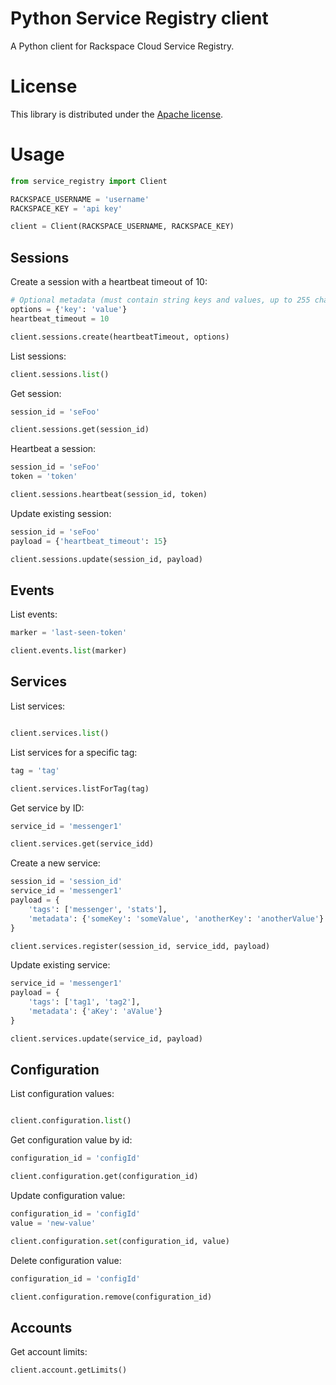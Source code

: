 # Python Service Registry client

A Python client for Rackspace Cloud Service Registry.

# License

This library is distributed under the [Apache license](http://www.apache.org/licenses/LICENSE-2.0.html).

# Usage

```Python
from service_registry import Client

RACKSPACE_USERNAME = 'username'
RACKSPACE_KEY = 'api key'

client = Client(RACKSPACE_USERNAME, RACKSPACE_KEY)
```

## Sessions

Create a session with a heartbeat timeout of 10:

```Python
# Optional metadata (must contain string keys and values, up to 255 chars)
options = {'key': 'value'}
heartbeat_timeout = 10

client.sessions.create(heartbeatTimeout, options)
```

List sessions:

```Python
client.sessions.list()
```

Get session:

```Python
session_id = 'seFoo'

client.sessions.get(session_id)
```

Heartbeat a session:

```Python
session_id = 'seFoo'
token = 'token'

client.sessions.heartbeat(session_id, token)
```

Update existing session:

```Python
session_id = 'seFoo'
payload = {'heartbeat_timeout': 15}

client.sessions.update(session_id, payload)
```

## Events

List events:

```Python
marker = 'last-seen-token'

client.events.list(marker)
```

## Services

List services:

```Python

client.services.list()
```

List services for a specific tag:

```Python
tag = 'tag'

client.services.listForTag(tag)
```

Get service by ID:

```Python
service_id = 'messenger1'

client.services.get(service_idd)
```

Create a new service:

```Python
session_id = 'session_id'
service_id = 'messenger1'
payload = {
    'tags': ['messenger', 'stats'],
    'metadata': {'someKey': 'someValue', 'anotherKey': 'anotherValue'}
}

client.services.register(session_id, service_idd, payload)
```

Update existing service:

```Python
service_id = 'messenger1'
payload = {
    'tags': ['tag1', 'tag2'],
    'metadata': {'aKey': 'aValue'}
}

client.services.update(service_id, payload)
```

## Configuration

List configuration values:

```Python

client.configuration.list()
```

Get configuration value by id:

```Python
configuration_id = 'configId'

client.configuration.get(configuration_id)
```

Update configuration value:

```Python
configuration_id = 'configId'
value = 'new-value'

client.configuration.set(configuration_id, value)
```

Delete configuration value:

```Python
configuration_id = 'configId'

client.configuration.remove(configuration_id)
```

## Accounts

Get account limits:

```Python
client.account.getLimits()
```
